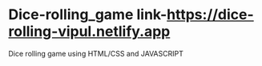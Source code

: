 # Dice-rolling_game link-https://dice-rolling-vipul.netlify.app
Dice rolling game using  HTML/CSS and JAVASCRIPT
